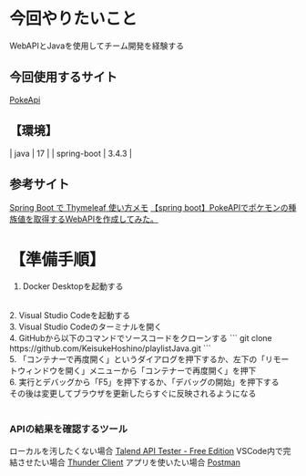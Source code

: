 # 今回やりたいこと
WebAPIとJavaを使用してチーム開発を経験する

## 今回使用するサイト
[PokeApi](https://pokeapi.co/docs/v2)

## 【環境】
| java        | 17    |
| spring-boot | 3.4.3 |

## 参考サイト
[Spring Boot で Thymeleaf 使い方メモ](https://qiita.com/opengl-8080/items/eb3bf3b5301bae398cc2)
[【spring boot】PokeAPIでポケモンの種族値を取得するWebAPIを作成してみた。](https://qiita.com/kohei-takao/items/0405d1d3629166ab16b1)
<br>
# 【準備手順】
1. Docker Desktopを起動する
<br>
2. Visual Studio Codeを起動する
<br>
3. Visual Studio Codeのターミナルを開く
<br>
4. GitHubから以下のコマンドでソースコードをクローンする
```
git clone https://github.com/KeisukeHoshino/playlistJava.git
```
<br>
5. 「コンテナーで再度開く」というダイアログを押下するか、左下の「リモートウィンドウを開く」メニューから「コンテナーで再度開く」を押下
<br>
6. 実行とデバッグから「F5」を押下するか、「デバッグの開始」を押下する
<br>
その後は変更してブラウザを更新したらすぐに反映されるようになる
<br><br>

### APIの結果を確認するツール
ローカルを汚したくない場合
[Talend API Tester - Free Edition](https://chromewebstore.google.com/detail/talend-api-tester-free-ed/aejoelaoggembcahagimdiliamlcdmfm?hl=ja)
VSCode内で完結させたい場合
[Thunder Client](https://marketplace.visualstudio.com/items?itemName=rangav.vscode-thunder-client)
アプリを使いたい場合
[Postman](https://www.postman.com/downloads/)
